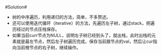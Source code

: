 #Solution#

*   树的中序遍历，利用递归的方法，简单，不多赘述。
*   还可以使用迭代循环（iterative）的方法，先遍历左子树，通过stack，把遍历经过的节点压栈保存。
*   如果当前curr节点为NULL，说明左子树已经到头了，就出栈，此时出栈的元素就是最左节点，然后左子树遍历完成，保存当前跟节点的val，然后让cur指向当前根节点的右子树，继续操作。